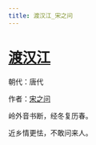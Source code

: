```yaml
---
title: 渡汉江_宋之问
---
```


# [渡汉江](http://so.gushiwen.org/view_32369.aspx)

朝代：唐代

作者：[宋之问](http://so.gushiwen.org/author_248.aspx)

岭外音书断，经冬复历春。

近乡情更怯，不敢问来人。